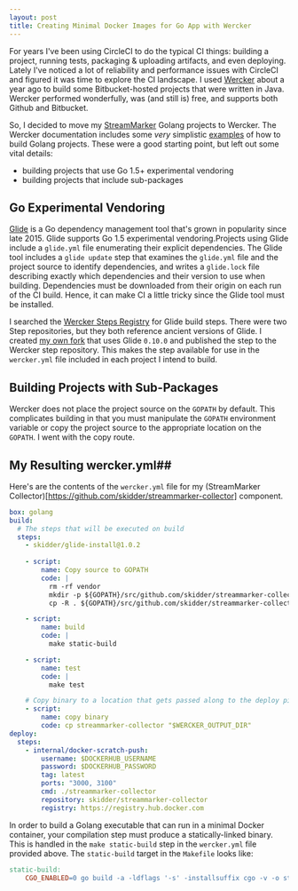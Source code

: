 ```yaml
---
layout: post
title: Creating Minimal Docker Images for Go App with Wercker
---
```


For years I've been using CircleCI to do the typical CI things: building a project, running tests, packaging & uploading artifacts, and even deploying. Lately I've noticed a lot of reliability and performance issues with CircleCI and figured it was time to explore the CI landscape.  I used [Wercker](https://www.wercker.com) about a year ago to build some Bitbucket-hosted projects that were written in Java. Wercker performed wonderfully, was (and still is) free, and supports both Github and Bitbucket.

So, I decided to move my [StreamMarker](https://github.com/skidder/streammarker) Golang projects to Wercker. The Wercker documentation includes some *very* simplistic [examples](http://devcenter.wercker.com/docs/languages/golang.html) of how to build Golang projects. These were a good starting point, but left out some vital details:

 * building projects that use Go 1.5+ experimental vendoring
 * building projects that include sub-packages

## Go Experimental Vendoring ##
[Glide](https://github.com/Masterminds/glide) is a Go dependency management tool that's grown in popularity since late 2015. Glide supports Go 1.5 experimental vendoring.Projects using Glide include a `glide.yml` file enumerating their explicit dependencies. The Glide tool includes a `glide update` step that examines the `glide.yml` file and the project source to identify dependencies, and writes a `glide.lock` file describing exactly which dependencies and their version to use when building. Dependencies must be downloaded from their origin on each run of the CI build. Hence, it can make CI a little tricky since the Glide tool must be installed.

I searched the [Wercker Steps Registry](https://app.wercker.com/#explore/steps) for Glide build steps.  There were two Step repositories, but they both reference ancient versions of Glide. I created [my own fork](https://github.com/skidder/step-glide-install) that uses Glide `0.10.0` and published the step to the Wercker step repository. This makes the step available for use in the `wercker.yml` file included in each project I intend to build.

## Building Projects with Sub-Packages ##
Wercker does not place the project source on the `GOPATH` by default.  This complicates building in that you must manipulate the `GOPATH` environment variable or copy the project source to the appropriate location on the `GOPATH`. I went with the copy route.

## My Resulting wercker.yml##
Here's are the contents of the `wercker.yml` file for my (StreamMarker Collector)[https://github.com/skidder/streammarker-collector] component.

```yaml
box: golang
build:
  # The steps that will be executed on build
  steps:
    - skidder/glide-install@1.0.2
  
    - script:
        name: Copy source to GOPATH
        code: |
          rm -rf vendor
          mkdir -p ${GOPATH}/src/github.com/skidder/streammarker-collector
          cp -R . ${GOPATH}/src/github.com/skidder/streammarker-collector

    - script:
        name: build
        code: |
          make static-build

    - script:
        name: test
        code: |
          make test

    # Copy binary to a location that gets passed along to the deploy pipeline
    - script:
        name: copy binary
        code: cp streammarker-collector "$WERCKER_OUTPUT_DIR"
deploy:
  steps:
    - internal/docker-scratch-push:
        username: $DOCKERHUB_USERNAME
        password: $DOCKERHUB_PASSWORD
        tag: latest
        ports: "3000, 3100"
        cmd: ./streammarker-collector
        repository: skidder/streammarker-collector
        registry: https://registry.hub.docker.com

```

In order to build a Golang executable that can run in a minimal Docker container, your compilation step must produce a statically-linked binary. This is handled in the `make static-build` step in the `wercker.yml` file provided above.  The `static-build` target in the `Makefile` looks like:

```Makefile
static-build:
	CGO_ENABLED=0 go build -a -ldflags '-s' -installsuffix cgo -v -o streammarker-collector
```
